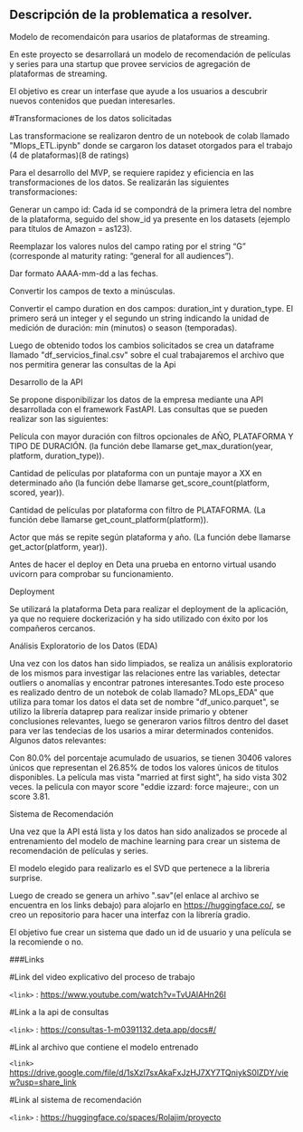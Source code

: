 
  ## Descripción de la problematica a resolver.  

  

Modelo de recomendaicón para usarios de plataformas de streaming. 

En este proyecto se desarrollará un modelo de recomendación de películas y series para una startup que provee servicios de agregación de plataformas de streaming.   

El objetivo es crear un interfase que ayude a los usuarios a descubrir nuevos contenidos que puedan interesarles.  

    
#Transformaciones de los datos solicitadas

Las transformacione se realizaron dentro de un notebook de colab llamado "Mlops_ETL.ipynb" donde se cargaron los dataset otorgados para el trabajo (4 de plataformas)(8 de ratings)

Para el desarrollo del MVP, se requiere rapidez y eficiencia en las transformaciones de los datos. Se realizarán las siguientes transformaciones:  

Generar un campo id: Cada id se compondrá de la primera letra del nombre de la plataforma, seguido del show_id ya presente en los datasets (ejemplo para títulos de Amazon = as123).  

Reemplazar los valores nulos del campo rating por el string “G” (corresponde al maturity rating: “general for all audiences”).  

Dar formato AAAA-mm-dd a las fechas.  

Convertir los campos de texto a minúsculas.  

Convertir el campo duration en dos campos: duration_int y duration_type. El primero será un integer y el segundo un string indicando la unidad de medición de duración: min (minutos) o season (temporadas).  

Luego de obtenido todos los cambios solicitados se crea un dataframe llamado "df_servicios_final.csv" sobre el cual trabajaremos el archivo que nos permitira generar las consultas de la Api

Desarrollo de la API  

Se propone disponibilizar los datos de la empresa mediante una API desarrollada con el framework FastAPI. Las consultas que se pueden realizar son las siguientes:  

Película con mayor duración con filtros opcionales de AÑO, PLATAFORMA Y TIPO DE DURACIÓN. (la función debe llamarse get_max_duration(year, platform, duration_type)).  

Cantidad de películas por plataforma con un puntaje mayor a XX en determinado año (la función debe llamarse get_score_count(platform, scored, year)).  

Cantidad de películas por plataforma con filtro de PLATAFORMA. (La función debe llamarse get_count_platform(platform)).  

Actor que más se repite según plataforma y año. (La función debe llamarse get_actor(platform, year)).  

Antes de hacer el deploy en Deta una prueba en entorno virtual usando uvicorn para comprobar su funcionamiento.

Deployment  

Se utilizará la plataforma Deta para realizar el deployment de la aplicación, ya que no requiere dockerización y ha sido utilizado con éxito por los compañeros cercanos.    

Análisis Exploratorio de los Datos (EDA)  

Una vez con los datos han sido limpiados, se realiza un análisis exploratorio de los mismos para investigar las relaciones entre las variables, detectar outliers o anomalías y encontrar patrones interesantes.Todo este proceso es realizado dentro de un notebok de colab llamado? MLops_EDA" que utiliza para tomar los datos el data set de nombre "df_unico.parquet", se utilizo la  librería dataprep  para realizar inside primario y obtener conclusiones relevantes, luego se generaron varios filtros dentro del daset para ver las tendecias de los usarios a mirar determinados contenidos.
Algunos datos relevantes:

Con 80.0% del porcentaje acumulado de usuarios, se tienen 30406 valores únicos que representan el 26.85% de todos los valores únicos de titulos disponibles.
La película mas vista "married at first sight", ha sido vista 302 veces.
la pelicula con mayor score "eddie izzard: force majeure:, con un score  3.81.
  

Sistema de Recomendación  

Una vez que la API está lista y los datos han sido analizados se procede al entrenamiento del modelo de machine learning para crear un sistema de recomendación de películas y series. 

El modelo elegido para realizarlo es el SVD que pertenece a la libreria surprise.

Luego de creado se genera un arhivo ".sav"(el enlace al archivo se encuentra en los links debajo) para alojarlo en https://huggingface.co/, se creo un repositorio para hacer una interfaz con la librería gradio.


El objetivo fue crear un sistema que dado un id de usuario y una película se la recomiende o no.  

 
 ###Links  

  #Link del video explicativo del proceso de trabajo  

  `<link>` : <https://www.youtube.com/watch?v=TvUAlAHn26I>    

  #Link a la api de consultas  

  `<link>` : <https://consultas-1-m0391132.deta.app/docs#/>
  
  #Link al archivo que contiene el modelo entrenado
  
  `<link>` https://drive.google.com/file/d/1sXzl7sxAkaFxJzHJ7XY7TQniykS0lZDY/view?usp=share_link
  
  #Link al sistema de recomendación  

 `<link>` : <https://huggingface.co/spaces/Rolajim/proyecto> 
